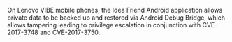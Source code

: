 On Lenovo VIBE mobile phones, the Idea Friend Android application allows private data to be backed up and restored via Android Debug Bridge, which allows tampering leading to privilege escalation in conjunction with CVE-2017-3748 and CVE-2017-3750.